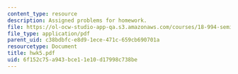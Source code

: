 ```yaml
---
content_type: resource
description: Assigned problems for homework.
file: https://ol-ocw-studio-app-qa.s3.amazonaws.com/courses/18-994-seminar-in-geometry-fall-2004/6f152c75a943bce11e10d17998c738be_hwk5.pdf
file_type: application/pdf
parent_uid: c38bdbfc-e8d9-1ece-471c-659cb690701a
resourcetype: Document
title: hwk5.pdf
uid: 6f152c75-a943-bce1-1e10-d17998c738be
---
```

